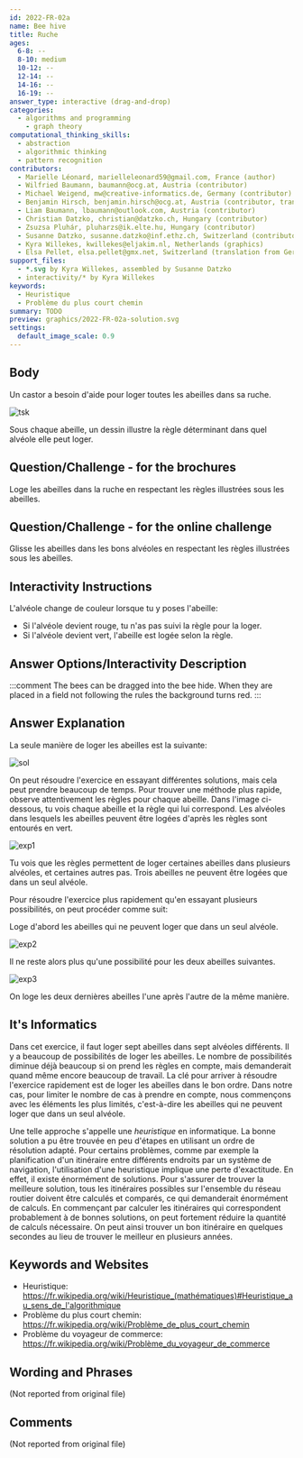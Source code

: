 ```yaml
---
id: 2022-FR-02a
name: Bee hive
title: Ruche
ages:
  6-8: --
  8-10: medium
  10-12: --
  12-14: --
  14-16: --
  16-19: --
answer_type: interactive (drag-and-drop)
categories:
  - algorithms and programming
    - graph theory
computational_thinking_skills:
  - abstraction
  - algorithmic thinking
  - pattern recognition
contributors:
  - Marielle Léonard, marielleleonard59@gmail.com, France (author)
  - Wilfried Baumann, baumann@ocg.at, Austria (contributor)
  - Michael Weigend, mw@creative-informatics.de, Germany (contributor)
  - Benjamin Hirsch, benjamin.hirsch@ocg.at, Austria (contributor, translation from English into German)
  - Liam Baumann, lbaumann@outlook.com, Austria (contributor)
  - Christian Datzko, christian@datzko.ch, Hungary (contributor)
  - Zsuzsa Pluhár, pluharzs@ik.elte.hu, Hungary (contributor)
  - Susanne Datzko, susanne.datzko@inf.ethz.ch, Switzerland (contributor, graphics)
  - Kyra Willekes, kwillekes@eljakim.nl, Netherlands (graphics)
  - Elsa Pellet, elsa.pellet@gmx.net, Switzerland (translation from German into French)
support_files:
  - *.svg by Kyra Willekes, assembled by Susanne Datzko
  - interactivity/* by Kyra Willekes
keywords:
  - Heuristique
  - Problème du plus court chemin
summary: TODO
preview: graphics/2022-FR-02a-solution.svg
settings:
  default_image_scale: 0.9
---
```


[exp1]: graphics/2022-FR-02a-explanation.svg "Explication"
[exp2]: graphics/2022-FR-02a-explanation2.svg "Explication (300px)"
[exp3]: graphics/2022-FR-02a-explanation3.svg "Explication (300px)"
[sol]: graphics/2022-FR-02a-solution.svg "Solution"
[tsk]: graphics/2022-FR-02a-taskbody1.svg "Ruche avec sept abeilles"

## Body

Un castor a besoin d'aide pour loger toutes les abeilles dans sa ruche.

![tsk]

Sous chaque abeille, un dessin illustre la règle déterminant dans quel alvéole elle peut loger.

## Question/Challenge - for the brochures

Loge les abeilles dans la ruche en respectant les règles illustrées sous les abeilles.

## Question/Challenge - for the online challenge

Glisse les abeilles dans les bons alvéoles en respectant les règles illustrées sous les abeilles.

## Interactivity Instructions

L'alvéole change de couleur lorsque tu y poses l'abeille:

- Si l'alvéole devient rouge, tu n'as pas suivi la règle pour la loger.
- Si l'alvéole devient vert, l'abeille est logée selon la règle.

## Answer Options/Interactivity Description

<!-- empty -->

:::comment
The bees can be dragged into the bee hide. When they are placed in a field not following the rules the background turns red.
:::

## Answer Explanation

La seule manière de loger les abeilles est la suivante:

![sol]

On peut résoudre l'exercice en essayant différentes solutions, mais cela peut prendre beaucoup de temps. Pour trouver une méthode plus rapide, observe attentivement les règles pour chaque abeille. Dans l'image ci-dessous, tu vois chaque abeille et la règle qui lui correspond. Les alvéoles dans lesquels les abeilles peuvent être logées d'après les règles sont entourés en vert.

![exp1]

Tu vois que les règles permettent de loger certaines abeilles dans plusieurs alvéoles, et certaines autres pas. Trois abeilles ne peuvent être logées que dans un seul alvéole.

Pour résoudre l'exercice plus rapidement qu'en essayant plusieurs possibilités, on peut procéder comme suit:

Loge d'abord les abeilles qui ne peuvent loger que dans un seul alvéole.

![exp2]

Il ne reste alors plus qu'une possibilité pour les deux abeilles suivantes.

![exp3]

On loge les deux dernières abeilles l'une après l'autre de la même manière.

## It's Informatics

Dans cet exercice, il faut loger sept abeilles dans sept alvéoles différents. Il y a beaucoup de possibilités de loger les abeilles. Le nombre de possibilités diminue déjà beaucoup si on prend les règles en compte, mais demanderait quand même encore beaucoup de travail. La clé pour arriver à résoudre l'exercice rapidement est de loger les abeilles dans le bon ordre. Dans notre cas, pour limiter le nombre de cas à prendre en compte, nous commençons avec les éléments les plus limités, c'est-à-dire les abeilles qui ne peuvent loger que dans un seul alvéole.

Une telle approche s'appelle une _heuristique_ en informatique. La bonne solution a pu être trouvée en peu d'étapes en utilisant un ordre de résolution adapté. Pour certains problèmes, comme par exemple la planification d'un itinéraire entre différents endroits par un système de navigation, l'utilisation d'une heuristique implique une perte d'exactitude. En effet, il existe énormément de solutions. Pour s'assurer de trouver la meilleure solution, tous les itinéraires possibles sur l'ensemble du réseau routier doivent être calculés et comparés, ce qui demanderait énormément de calculs. En commençant par calculer les itinéraires qui correspondent probablement à de bonnes solutions, on peut fortement réduire la quantité de calculs nécessaire. On peut ainsi trouver un bon itinéraire en quelques secondes au lieu de trouver le meilleur en plusieurs années.

## Keywords and Websites

- Heuristique: https://fr.wikipedia.org/wiki/Heuristique_(mathématiques)#Heuristique_au_sens_de_l'algorithmique
- Problème du plus court chemin: https://fr.wikipedia.org/wiki/Problème_de_plus_court_chemin
- Problème du voyageur de commerce: https://fr.wikipedia.org/wiki/Problème_du_voyageur_de_commerce

## Wording and Phrases

(Not reported from original file)

## Comments

(Not reported from original file)

